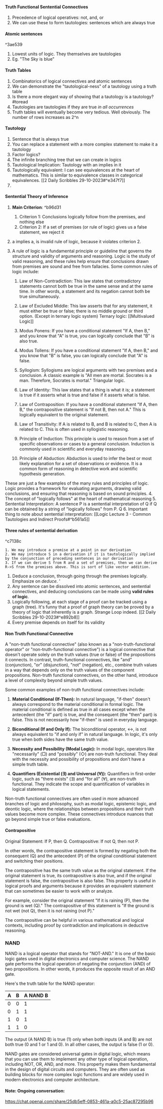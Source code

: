 #### Truth Functional Sentential Connectives
1. Precedence of logical operatives: not, and, or
2. We can use these to form tautologies: sentences which are always true
#### Atomic sentences

^3ae539

1. Lowest units of logic. They themselves are tautologies
2. Eg. "The Sky is blue"

#### Truth Tables
1. Combinatorics of logical connectives and atomic sentences
2. We can demonstrate the "tautological-ness" of a tautology using a truth table
3. Is there a more elegant way of showing that a tautology is a tautology? #toread
4. Tautologies are tautologies if they are true *in all occurrences* 
5. Truth tables will eventually become very tedious. Well obviously. The number of rows increases as 2^n

#### Tautology
1. Sentence that is always true
2. You can replace a statement with a more complex statement to make it a tautology
3. Factor logics?
4. The infinite branching tree that we can create in logics
5. Tautological Implication: Tautology with an implies in it
6. Tautologically equivalent: I can see equivalences at the heart of mathematics. This is similar to equivalence classes in categorical equivalences. [[2 Daily Scribbles 29-10-2023#^e347f7]] 
7. 

#### Sentential Theory of Inference
1. **Main Criterion**: ^b96d31
	1. Criterion 1: Conclusions logically follow from the premises, and nothing else
	2. Criterion 2: If a set of premises  (or rule of logic) gives us a false statement, we reject it
2. a implies a, is invalid rule of logic, because it violates criterion 2.
3. A rule of logic is a fundamental principle or guideline that governs the structure and validity of arguments and reasoning. Logic is the study of valid reasoning, and these rules help ensure that conclusions drawn from premises are sound and free from fallacies. Some common rules of logic include:

	1. Law of Non-Contradiction: This law states that contradictory statements cannot both be true in the same sense and at the same time. In other words, a statement and its negation cannot both be true simultaneously.
	
	2. Law of Excluded Middle: This law asserts that for any statement, it must either be true or false; there is no middle ground or third option. (Except in ternary logic system) Ternary logic: [[Multivalued Logic]]
	
	3. Modus Ponens: If you have a conditional statement "If A, then B," and you know that "A" is true, you can logically conclude that "B" is also true.
	
	4. Modus Tollens: If you have a conditional statement "If A, then B," and you know that "B" is false, you can logically conclude that "A" is false.
	
	5. Syllogism: Syllogisms are logical arguments with two premises and a conclusion. A classic example is "All men are mortal. Socrates is a man. Therefore, Socrates is mortal." Triangular logic.
	
	6. Law of Identity: This law states that a thing is what it is; a statement is true if it asserts what is true and false if it asserts what is false.
	
	7. Law of Contraposition: If you have a conditional statement "If A, then B," the contrapositive statement is "If not B, then not A." This is logically equivalent to the original statement.
	
	8. Law of Transitivity: If A is related to B, and B is related to C, then A is related to C. This is often used in syllogistic reasoning.
	
	9. Principle of Induction: This principle is used to reason from a set of specific observations or cases to a general conclusion. Induction is commonly used in scientific and everyday reasoning.
	
	10. Principle of Abduction: Abduction is used to infer the best or most likely explanation for a set of observations or evidence. It is a common form of reasoning in detective work and scientific hypothesis generation.

These are just a few examples of the many rules and principles of logic. Logic provides a framework for evaluating arguments, drawing valid conclusions, and ensuring that reasoning is based on sound principles.
4. The concept of "logically follows" at the heart of mathematical reasoning
5. Sentential Interpretation: A sentence P is a sentential interpretation of Q if Q can be obtained by a string of "logically follows" from P. Q
6. Important thing to note about sentential interpretation: [[Logic Lecture 3 - Common Tautologies and Indirect Proofs#^b561a5]]

#### Three rules of sentential derivation

^c7138c

	1. We may introduce a premise at a point in our derivation
	2. We may introduce S in a derivation if it is tautologically implied by the conjunction of preceding sentences in our derivation
	3. If we can derive S from R and a set of premises, then we can derive R->S from the premises above. This is sort of like vector addition.
1. Deduce a conclusion, through going through the premises logically. Emphasize on _deduce_. '
2. Any sentence can be dissolved into atomic sentences, and sentential connectives, and deducing conclusions can be made using **valid rules of logic**.
3. Logically following, at each stage of a proof can be tracked using a graph (tree). It's funny that a proof of graph theory can be proved by a theory of logic that inherently is a graph. Strange Loop indeed. [[2 Daily Scribbles 29-10-2023#^e892b8]]
4. Every premise depends on itself for its validity

#### Non Truth Functional Connective
A "non-truth functional connective" (also known as a "non-truth-functional operator" or "non-truth-functional connective") is a logical connective that doesn't operate solely on the truth values (true or false) of the propositions it connects. In contrast, truth-functional connectives, like "and" (conjunction), "or" (disjunction), "not" (negation), etc., combine truth values in a way that depends only on the truth values of the component propositions. Non-truth functional connectives, on the other hand, introduce a level of complexity beyond simple truth values.

Some common examples of non-truth functional connectives include:

1. **Material Conditional (If-Then):** In natural language, "if-then" doesn't always correspond to the material conditional in formal logic. The material conditional is defined as true in all cases except when the antecedent (the "if" part) is true, and the consequent (the "then" part) is false. This is not necessarily how "if-then" is used in everyday language.

2. **Biconditional (If and Only If):** The biconditional operator, ↔, is not always equivalent to "if and only if" in natural language. In logic, it's only true when both sides have the same truth value.

3. **Necessity and Possibility (Modal Logic):** In modal logic, operators like "necessarily" (□) and "possibly" (◇) are non-truth functional. They deal with the necessity and possibility of propositions and don't have a simple truth table.

4. **Quantifiers (Existential (∃) and Universal (∀)):** Quantifiers in first-order logic, such as "there exists" (∃) and "for all" (∀), are non-truth functional. They indicate the scope and quantification of variables in logical statements.

Non-truth functional connectives are often used in more advanced branches of logic and philosophy, such as modal logic, epistemic logic, and deontic logic, where the relationships between propositions and their truth values become more complex. These connectives introduce nuances that go beyond simple true or false evaluations.

#### Contrapositive
Original Statement: If P, then Q.
Contrapositive: If not Q, then not P.

In other words, the contrapositive statement is formed by negating both the consequent (Q) and the antecedent (P) of the original conditional statement and switching their positions.

The contrapositive has the same truth value as the original statement. If the original statement is true, its contrapositive is also true, and if the original statement is false, the contrapositive is also false. This property is useful in logical proofs and arguments because it provides an equivalent statement that can sometimes be easier to work with or analyze.

For example, consider the original statement "If it is raining (P), then the ground is wet (Q)." The contrapositive of this statement is "If the ground is not wet (not Q), then it is not raining (not P)."

The contrapositive can be helpful in various mathematical and logical contexts, including proof by contradiction and implications in deductive reasoning.

### NAND
NAND is a logical operator that stands for "NOT-AND." It is one of the basic logic gates used in digital electronics and computer science. The NAND gate performs the logical operation of negating the conjunction (AND) of two propositions. In other words, it produces the opposite result of an AND gate. 

Here's the truth table for the NAND operator:

| A | B | A NAND B |
|---|---|---------|
| 0 | 0 |   1     |
| 0 | 1 |   1     |
| 1 | 0 |   1     |
| 1 | 1 |   0     |

The output (A NAND B) is true (1) only when both inputs (A and B) are not both true (0 and 1 or 1 and 0). In all other cases, the output is false (1 or 0).

NAND gates are considered universal gates in digital logic, which means that you can use them to implement any other type of logical operation, including NOT, OR, AND, and more. This property makes them fundamental in the design of digital circuits and computers. They are often used as building blocks for more complex logic functions and are widely used in modern electronics and computer architecture.
#### 

#### Note: Ongoing conversation: 
https://chat.openai.com/share/25db5eff-0853-461a-a0c5-25ac87295b96